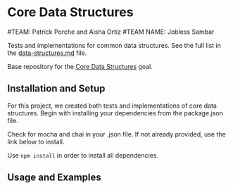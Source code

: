 # Core Data Structures
#TEAM: Patrick Porche and Aisha Ortiz
#TEAM NAME: Jobless Sambar

Tests and implementations for common data structures. See the full list in the [data-structures.md](data-structures.md) file.

Base repository for the [Core Data Structures](http://jsdev.learnersguild.org/goals/128) goal.

## Installation and Setup

For this project, we created both tests and implementations of core data structures. Begin with installing your dependencies from the package.json file.

Check for mocha and chai in your .json file. If not already provided, use the link below to install.

[jsdoc]: http://usejsdoc.org/
[npm]: https://www.npmjs.com/
[npm-documentation]: https://www.npmjs.com/package/documentation
[babel]: https://babeljs.io/blog/2015/10/31/setting-up-babel-6
[mocha]: https://semaphoreci.com/community/tutorials/getting-started-with-node-js-and-mocha

Use `npm install` in order to install all dependencies.

## Usage and Examples
